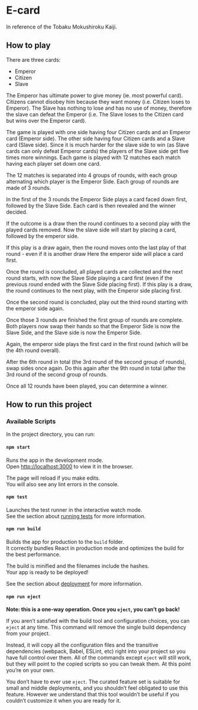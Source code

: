 # E-card

In reference of the Tobaku Mokushiroku Kaiji.

## How to play

There are three cards:

* Emperor
* Citizen
* Slave

The Emperor has ultimate power to give money (ie. most powerful card). Citizens cannot disobey him because they want money (i.e. Citizen loses to Emperor). The Slave has nothing to lose and has no use of money, therefore the slave can defeat the Emperor (i.e. The Slave loses to the Citizen card but wins over the Emperor card).

The game is played with one side having four Citizen cards and an Emperor card (Emperor side). The other side having four Citizen cards and a Slave card (Slave side). Since it is much harder for the slave side to win (as Slave cards can only defeat Emperor cards) the players of the Slave side get five times more winnings. Each game is played with 12 matches each match having each player set down one card.

The 12 matches is separated into 4 groups of rounds, with each group alternating which player is the Emperor Side. Each group of rounds are made of 3 rounds.

In the first of the 3 rounds the Emperor Side plays a card faced down first, followed by the Slave Side. Each card is then revealed and the winner decided.

If the outcome is a draw then the round continues to a second play with the played cards removed. Now the slave side will start by placing a card, followed by the emperor side.

If this play is a draw again, then the round moves onto the last play of that round - even if it is another draw Here the emperor side will place a card first.

Once the round is concluded, all played cards are collected and the next round starts, with now the Slave Side playing a card first (even if the previous round ended with the Slave Side placing first). If this play is a draw, the round continues to the next play, with the Emperor side placing first.

Once the second round is concluded, play out the third round starting with the emperor side again.

Once those 3 rounds are finished the first group of rounds are complete. Both players now swap their hands so that the Emperor Side is now the Slave Side, and the Slave side is now the Emperor Side.

Again, the emperor side plays the first card in the first round (which will be the 4th round overall).

After the 6th round in total (the 3rd round of the second group of rounds), swap sides once again. Do this again after the 9th round in total (after the 3rd round of the second group of rounds.

Once all 12 rounds have been played, you can determine a winner.

## How to run this project

### Available Scripts

In the project directory, you can run:

#### `npm start`

Runs the app in the development mode.\
Open [http://localhost:3000](http://localhost:3000) to view it in the browser.

The page will reload if you make edits.\
You will also see any lint errors in the console.

#### `npm test`

Launches the test runner in the interactive watch mode.\
See the section about [running tests](https://facebook.github.io/create-react-app/docs/running-tests) for more information.

#### `npm run build`

Builds the app for production to the `build` folder.\
It correctly bundles React in production mode and optimizes the build for the best performance.

The build is minified and the filenames include the hashes.\
Your app is ready to be deployed!

See the section about [deployment](https://facebook.github.io/create-react-app/docs/deployment) for more information.

#### `npm run eject`

**Note: this is a one-way operation. Once you `eject`, you can’t go back!**

If you aren’t satisfied with the build tool and configuration choices, you can `eject` at any time. This command will remove the single build dependency from your project.

Instead, it will copy all the configuration files and the transitive dependencies (webpack, Babel, ESLint, etc) right into your project so you have full control over them. All of the commands except `eject` will still work, but they will point to the copied scripts so you can tweak them. At this point you’re on your own.

You don’t have to ever use `eject`. The curated feature set is suitable for small and middle deployments, and you shouldn’t feel obligated to use this feature. However we understand that this tool wouldn’t be useful if you couldn’t customize it when you are ready for it.